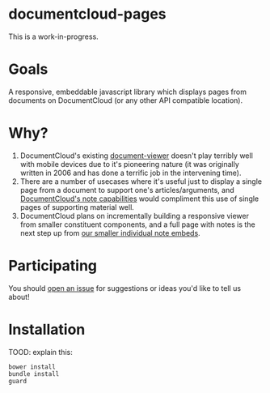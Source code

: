 # documentcloud-pages

This is a work-in-progress.

# Goals

A responsive, embeddable javascript library which displays pages from documents on DocumentCloud (or any other API compatible location).

# Why?

1. DocumentCloud's existing [document-viewer](https://github.com/documentcloud/document-viewer) doesn't play terribly well with mobile devices due to it's pioneering nature (it was originally written in 2006 and has done a terrific job in the intervening time).
2. There are a number of usecases where it's useful just to display a single page from a document to support one's articles/arguments, and [DocumentCloud's note capabilities](http://www.documentcloud.org/help/notes) would compliment this use of single pages of supporting material well.
3. DocumentCloud plans on incrementally building a responsive viewer from smaller constituent components, and a full page with notes is the next step up from [our smaller individual note embeds](http://www.documentcloud.org/help/notes).

# Participating

You should [open an issue](https://github.com/documentcloud/documentcloud-pages/issues) for suggestions or ideas you'd like to tell us about!

# Installation

TOOD: explain this:

    bower install
    bundle install
    guard
